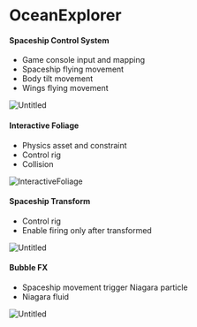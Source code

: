 # OceanExplorer
 
#### Spaceship Control System
- Game console input and mapping
- Spaceship flying movement
- Body tilt movement
- Wings flying movement

![Untitled](https://github.com/TimChen1383/OceanExplorer/assets/37008451/891c0a95-7f8f-4ff9-a2b6-665be03054fc)

#### Interactive Foliage
- Physics asset and constraint
- Control rig
- Collision

![InteractiveFoliage](https://github.com/TimChen1383/OceanExplorer/assets/37008451/76d17f64-aadd-46c4-b9ff-1663ac201729)

#### Spaceship Transform
- Control rig
- Enable firing only after transformed

![Untitled](https://github.com/TimChen1383/OceanExplorer/assets/37008451/85c6b17a-d245-4ed0-aac4-2e676e18412f)


#### Bubble FX
- Spaceship movement trigger Niagara particle
- Niagara fluid

![Untitled](https://github.com/TimChen1383/OceanExplorer/assets/37008451/053ffeea-0ba4-4349-bd00-4c3fd6612c11)
